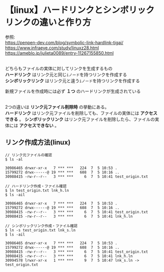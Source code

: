 # 【linux】ハードリンクとシンボリックリンクの違いと作り方
参照:<br>
https://penpen-dev.com/blog/symbolic-link-hardlink-tigai/<br>
https://www.infraeye.com/study/linuxz28.html<br>
https://ameblo.jp/julieta0089/entry-11267155850.html<br>
<br>

どちらもファイルの実体に対してリンクを生成するもの<br>
**ハードリンク** はリンク元と同じ`iノード`を持つリンクを作成する<br>
**シンボリックリンク** はリンク元と違う`iノード`を持つリンクを作成する
<br>

新規ファイルを作成時には必ず **１つ** のハードリンクが生成されている<br>
<br>

2つの違いは **リンク元ファイル削除時** の挙動にある。<br>
**ハードリンク** はリンク元ファイルを削除しても、ファイルの実体には **アクセスできる** 。
**シンボリックリンク** はリンク元ファイルを削除したら、ファイルの実体には **アクセスできない** 。

## リンク作成方法(linux)

```
// リンク元ファイルの確認
$ ls -al

30986465 drwxr-xr-x   7 *** ***   224  7  5 10:53 .
15799272 drwx------@ 19 *** ***   608  7  5 10:16 ..
30988415 -rw-r--r--   3 *** ***     6  7  5 10:41 test_origin.txt

// ハードリンク作成・ファイル確認
$ ln test_origin.txt lnk_h.ln
$ ls -ail

30986465 drwxr-xr-x   7 *** ***   224  7  5 10:53 .
15799272 drwx------@ 19 *** ***   608  7  5 10:16 ..
30988415 -rw-r--r--   3 *** ***     6  7  5 10:41 test_origin.txt
30988415 -rw-r--r--   3 *** ***     6  7  5 10:41 lnk_h.ln

// シンボリックリンク作成・ファイル確認
$ ln -s test_origin.txt lnk_s.ln
$ ls -ail

30986465 drwxr-xr-x   7 *** ***   224  7  5 10:53 .
15799272 drwx------@ 19 *** ***   608  7  5 10:16 ..
30988415 -rw-r--r--   3 *** ***     6  7  5 10:41 test_origin.txt
30988415 -rw-r--r--   3 *** ***     6  7  5 10:41 lnk_h.ln
30994578 lrwxr-xr-x   1 *** ***     9  7  5 10:47 lnk_s.ln -> test_origin.txt
```
